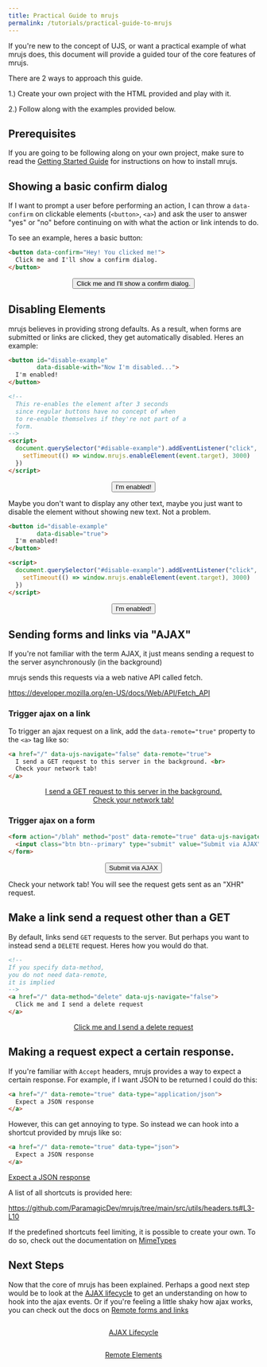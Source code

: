 ```yaml
---
title: Practical Guide to mrujs
permalink: /tutorials/practical-guide-to-mrujs
---
```


If you're new to the concept of UJS, or want a practical example of what
mrujs does, this document will provide a guided tour of the core
features of mrujs.

There are 2 ways to approach this guide.

1.) Create your own project with the HTML provided and play with it.

2.) Follow along with the examples provided below.

## Prerequisites

If you are going to be following along on your own project, make sure
to read the [Getting Started Guide](/tutorials/getting-started) for
instructions on how to install mrujs.

## Showing a basic confirm dialog

If I want to prompt a user before performing an action, I can throw a
`data-confirm` on clickable elements (`<button>`, `<a>`) and ask the
user to answer "yes" or "no" before continuing on with what the action
or link intends to do.

To see an example, heres a basic button:

```html
<button data-confirm="Hey! You clicked me!">
  Click me and I'll show a confirm dialog.
</button>
```

<p align="middle">
  <button class="btn btn--primary" data-confirm="Hey! You clicked me!">
    Click me and I'll show a confirm dialog.
  </button>
</p>

## Disabling Elements

mrujs believes in providing strong defaults. As a result, when forms are
submitted or links are clicked, they get automatically disabled. Heres an
example:

```html
<button id="disable-example"
        data-disable-with="Now I'm disabled...">
  I'm enabled!
</button>

<!--
  This re-enables the element after 3 seconds
  since regular buttons have no concept of when
  to re-enable themselves if they're not part of a
  form.
-->
<script>
  document.querySelector("#disable-example").addEventListener("click", (event) => {
    setTimeout(() => window.mrujs.enableElement(event.target), 3000)
  })
</script>
```

<p align="middle">
  <button id="disable-example"
          class="btn btn--primary"
          data-disable-with="Now I'm disabled...">
    I'm enabled!
  </button>
</p>

Maybe you don't want to display any other text, maybe you just want to
disable the element without showing new text. Not a problem.

```html
<button id="disable-example"
        data-disable="true">
  I'm enabled!
</button>

<script>
  document.querySelector("#disable-example").addEventListener("click", (event) => {
    setTimeout(() => window.mrujs.enableElement(event.target), 3000)
  })
</script>
```

<p align="middle">
  <button id="disable-example"
          class="btn btn--primary"
          data-disable="true">
    I'm enabled!
  </button>
</p>

## Sending forms and links via "AJAX"

If you're not familiar with the term AJAX, it just means sending a
request to the server asynchronously (in the background)

mrujs sends this requests via a web native API called fetch.

<https://developer.mozilla.org/en-US/docs/Web/API/Fetch_API>

### Trigger ajax on a link

To trigger an ajax request on a link, add the
`data-remote="true"` property to the `<a>` tag like so:

```html
<a href="/" data-ujs-navigate="false" data-remote="true">
  I send a GET request to this server in the background. <br>
  Check your network tab!
</a>
```

<p align="middle">
  <a href="/" data-ujs-navigate="false" data-remote="true" style="text-align: center;">
    I send a GET request to this server in the background.
    <br>
    Check your network tab!
  </a>
</p>

### Trigger ajax on a form

```html
<form action="/blah" method="post" data-remote="true" data-ujs-navigate="false">
  <input class="btn btn--primary" type="submit" value="Submit via AJAX">
</form>
```

<form action="/blah" method="post" data-remote="true" data-ujs-navigate="false">
  <input class="btn btn--primary" style="display: flex; margin: 0 auto;" type="submit" value="Submit via AJAX">
</form>

Check your network tab! You will see the request gets sent as an "XHR"
request.

## Make a link send a request other than a GET

By default, links send `GET` requests to the server. But perhaps you
want to instead send a `DELETE` request. Heres how you would do that.

```html
<!--
If you specify data-method,
you do not need data-remote,
it is implied
-->
<a href="/" data-method="delete" data-ujs-navigate="false">
  Click me and I send a delete request
</a>
```

<p align="middle">
  <a href="/" data-method="delete" data-remote="true" data-ujs-navigate="false">
    Click me and I send a delete request
  </a>
</p>

## Making a request expect a certain response.

If you're familiar with `Accept` headers, mrujs provides a way to
expect a certain response. For example, if I want JSON to be returned I
could do this:

```html
<a href="/" data-remote="true" data-type="application/json">
  Expect a JSON response
</a>
```

However, this can get annoying to type. So instead we can hook into a
shortcut provided by mrujs like so:

```html
<a href="/" data-remote="true" data-type="json">
  Expect a JSON response
</a>
```

<a href="/" data-remote="true" data-type="json">
  Expect a JSON response
</a>

A list of all shortcuts is provided here:

<https://github.com/ParamagicDev/mrujs/tree/main/src/utils/headers.ts#L3-L10>

If the predefined shortcuts feel limiting, it is possible to create your
own. To do so, check out the documentation on [MimeTypes](/references/mime-types)

## Next Steps

Now that the core of mrujs has been explained. Perhaps a good next step
would be to look at the [AJAX lifecycle](/references/ajax-lifecycle) to get an understanding on how to
hook into the ajax events. Or if you're feeling a little shaky how ajax
works, you can check out the docs on [Remote forms and links](/references/remote-forms-and-links)

<p style="margin: 2em 0;" align="middle"><a href="/references/ajax-lifecycle" class="call-to-action call-to-action--primary">AJAX Lifecycle</a></p>
<p align="middle"><a href="/references/remote-forms-and-links" class="call-to-action call-to-action--secondary">Remote Elements</a>

<script>
  // Since we're not actually submitting, we need to clear out disabled elements.
  document.addEventListener("click", (event) => {
    setTimeout(() => window.mrujs.enableElement(event.target), 3000)
  })
</script>
